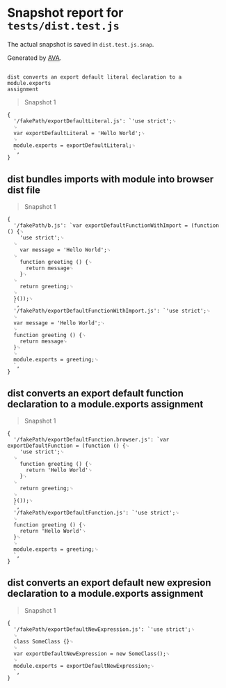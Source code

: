 # Snapshot report for `tests/dist.test.js`

The actual snapshot is saved in `dist.test.js.snap`.

Generated by [AVA](https://ava.li).

## 
    dist converts an export default literal declaration to a module.exports
    assignment
  

> Snapshot 1

    {
      '/fakePath/exportDefaultLiteral.js': `'use strict';␊
      ␊
      var exportDefaultLiteral = 'Hello World';␊
      ␊
      module.exports = exportDefaultLiteral;␊
      `,
    }

## dist bundles imports with module into browser dist file

> Snapshot 1

    {
      '/fakePath/b.js': `var exportDefaultFunctionWithImport = (function () {␊
        'use strict';␊
      ␊
        var message = 'Hello World';␊
      ␊
        function greeting () {␊
          return message␊
        }␊
      ␊
        return greeting;␊
      ␊
      }());␊
      `,
      '/fakePath/exportDefaultFunctionWithImport.js': `'use strict';␊
      ␊
      var message = 'Hello World';␊
      ␊
      function greeting () {␊
        return message␊
      }␊
      ␊
      module.exports = greeting;␊
      `,
    }

## dist converts an export default function declaration to a module.exports assignment

> Snapshot 1

    {
      '/fakePath/exportDefaultFunction.browser.js': `var exportDefaultFunction = (function () {␊
        'use strict';␊
      ␊
        function greeting () {␊
          return 'Hello World'␊
        }␊
      ␊
        return greeting;␊
      ␊
      }());␊
      `,
      '/fakePath/exportDefaultFunction.js': `'use strict';␊
      ␊
      function greeting () {␊
        return 'Hello World'␊
      }␊
      ␊
      module.exports = greeting;␊
      `,
    }

## dist converts an export default new expresion declaration to a module.exports assignment

> Snapshot 1

    {
      '/fakePath/exportDefaultNewExpression.js': `'use strict';␊
      ␊
      class SomeClass {}␊
      ␊
      var exportDefaultNewExpression = new SomeClass();␊
      ␊
      module.exports = exportDefaultNewExpression;␊
      `,
    }
